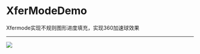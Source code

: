 # XferModeDemo
Xfermode实现不规则图形进度填充，实现360加速球效果

------------------

![](https://github.com/lixiaoming0314/XferModeDemo/blob/master/Screen.png)  

